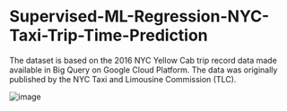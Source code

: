 # **Supervised-ML-Regression-NYC-Taxi-Trip-Time-Prediction**
The dataset is based on the 2016 NYC Yellow Cab trip record data made available in Big Query on Google Cloud Platform. The data was originally published by the NYC Taxi and Limousine Commission (TLC). 


![image](https://user-images.githubusercontent.com/107030716/198834150-38d3f6c7-5d43-4da6-b0f1-051162911ad0.png)




